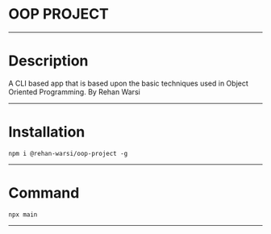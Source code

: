 # OOP PROJECT

---

# Description

A CLI based app that is based upon the basic techniques used in Object Oriented Programming.
By Rehan Warsi

---


# Installation

    npm i @rehan-warsi/oop-project -g

---

# Command

    npx main

---

